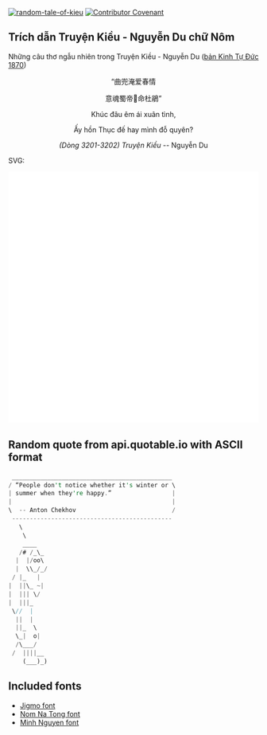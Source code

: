 [![random-tale-of-kieu](https://github.com/huuquyet/random-tale-of-kieu/actions/workflows/random-tale-of-kieu.yml/badge.svg)](https://github.com/huuquyet/random-tale-of-kieu/actions/workflows/random-tale-of-kieu.yml)
[![Contributor Covenant](https://img.shields.io/badge/Contributor%20Covenant-2.1-4baaaa.svg)](.github/CODE_OF_CONDUCT.md "Contributor Covenant 2.1")

## Trích dẫn Truyện Kiều - Nguyễn Du chữ Nôm

Những câu thơ ngẫu nhiên trong Truyện Kiều - Nguyễn Du ([bản Kinh Tự Đức 1870](https://vi.wikisource.org/wiki/Truy%E1%BB%87n_Ki%E1%BB%81u_(b%E1%BA%A3n_Kinh_T%E1%BB%B1_%C4%90%E1%BB%A9c_1870)))

<div align="center">
<!-- START_KIEU -->
      <p class="nom">“曲兜淹爱春情</p>
      <p class="nom">意魂蜀帝𫨩命杜鵑”</p>
      <p class="quocngu">Khúc đâu êm ái xuân tình,</p>
      <p class="quocngu">Ấy hồn Thục đế hay mình đỗ quyên?</p>
      <p class="author"><i>(Dòng 3201-3202) Truyện Kiều</i> -- Nguyễn Du</p>
<!-- END_KIEU -->
</div>

SVG:

<div align="center">
  <img src="./assets/random-kieu.svg" alt="The Tale of Kieu - Nguyen Du">
</div>

## Random quote from api.quotable.io with ASCII format

<!-- START_QUOTE -->
```rust
 _____________________________________________
/ “People don't notice whether it's winter or \
| summer when they're happy.”                 |
|                                             |
\  -- Anton Chekhov                           /
 ---------------------------------------------
   \
    \
    ____  
   /# /_\_
  |  |/oo\
  |  \\_/_/
 / |_   |  
|  ||\_ ~| 
|  ||| \/  
|  |||_    
 \//  |    
  ||  |    
  ||_  \   
  \_|  o|  
  /\___/   
 /  ||||__ 
    (___)_)
```
<!-- END_QUOTE -->

## Included fonts

- [Jigmo font](https://github.com/kamichikoichi/jigmo)
- [Nom Na Tong font](https://github.com/nomfoundation/font)
- [Minh Nguyen font](https://github.com/TKYKmori/Minh-Nguyen)

